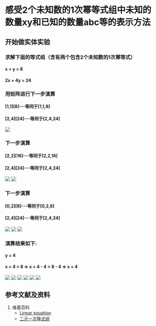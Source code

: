 ﻿# 感受2个未知数的1次幂等式组中未知的数量xy和已知的数量abc等的表示方法

## 开始做实体实验

### 求解下面的等式组（含有两个包含2个未知数的1次幂等式）
#### x + y = 8
#### 2x + 4y = 24

### 用矩阵进行下一步演算
#### [1,1][8]---等同于[1,1,8]
#### [2,4][24]---等同于[2,4,24]

![](/images/函数与解析几何/n个未知数和n次幂的等式/感受2个未知数的1次幂等式组中未知的数量xy和已知的数量abc等的表示方法/1a1.jpg)

### 下一步演算
#### [2,2][16]---等同于[2,2,16]
#### [2,4][24]---等同于[2,4,24]

![](/images/函数与解析几何/n个未知数和n次幂的等式/感受2个未知数的1次幂等式组中未知的数量xy和已知的数量abc等的表示方法/2a1.jpg)
![](/images/函数与解析几何/n个未知数和n次幂的等式/感受2个未知数的1次幂等式组中未知的数量xy和已知的数量abc等的表示方法/2a2.jpg)

### 下一步演算
#### [0,2][8]---等同于[0,2,8]
#### [2,4][24]---等同于[2,4,24]

![](/images/函数与解析几何/n个未知数和n次幂的等式/感受2个未知数的1次幂等式组中未知的数量xy和已知的数量abc等的表示方法/3a1.jpg)
![](/images/函数与解析几何/n个未知数和n次幂的等式/感受2个未知数的1次幂等式组中未知的数量xy和已知的数量abc等的表示方法/3a2.jpg)
![](/images/函数与解析几何/n个未知数和n次幂的等式/感受2个未知数的1次幂等式组中未知的数量xy和已知的数量abc等的表示方法/3a3.jpg)

### 演算结果如下:
#### y = 4
#### x + 4 = 8 => x + 4 - 4 = 8 - 4 => x = 4

![](/images/函数与解析几何/n个未知数和n次幂的等式/感受2个未知数的1次幂等式组中未知的数量xy和已知的数量abc等的表示方法/4a1.jpg)
![](/images/函数与解析几何/n个未知数和n次幂的等式/感受2个未知数的1次幂等式组中未知的数量xy和已知的数量abc等的表示方法/4a2.jpg)
![](/images/函数与解析几何/n个未知数和n次幂的等式/感受2个未知数的1次幂等式组中未知的数量xy和已知的数量abc等的表示方法/4a3.jpg)
![](/images/函数与解析几何/n个未知数和n次幂的等式/感受2个未知数的1次幂等式组中未知的数量xy和已知的数量abc等的表示方法/4a4.jpg)
![](/images/函数与解析几何/n个未知数和n次幂的等式/感受2个未知数的1次幂等式组中未知的数量xy和已知的数量abc等的表示方法/4a5.jpg)
![](/images/函数与解析几何/n个未知数和n次幂的等式/感受2个未知数的1次幂等式组中未知的数量xy和已知的数量abc等的表示方法/4a6.jpg)

## 参考文献及资料

1. 维基百科
	- [Linear equation](https://en.wikipedia.org/wiki/Linear_equation) 
	- [二元一次等式组](https://zh.wikipedia.org/wiki/%E4%B8%80%E6%AC%A1%E6%96%B9%E7%A8%8B#%E4%BA%8C%E5%85%83%E4%B8%80%E6%AC%A1%E6%96%B9%E7%A8%8B%E7%BB%84) 